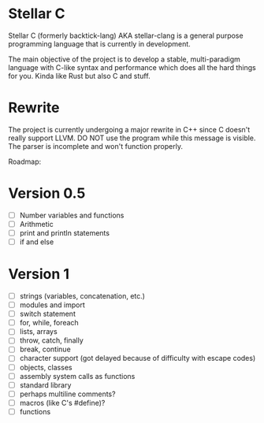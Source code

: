 # Stellar C
Stellar C (formerly backtick-lang) AKA stellar-clang is a general purpose programming language that is currently in development.

The main objective of the project is to develop a stable, multi-paradigm
language with C-like syntax and performance which does all the hard things for you.
Kinda like Rust but also C and stuff.

# Rewrite
The project is currently undergoing a major rewrite in C++ since C doesn't really support LLVM. DO NOT use the program while this message is visible. The parser is incomplete and won't function properly.

Roadmap:

# Version 0.5
- [ ] Number variables and functions
- [ ] Arithmetic
- [ ] print and println statements
- [ ] if and else

# Version 1
- [ ] strings (variables, concatenation, etc.)
- [ ] modules and import
- [ ] switch statement
- [ ] for, while, foreach
- [ ] lists, arrays
- [ ] throw, catch, finally
- [ ] break, continue
- [ ] character support (got delayed because of difficulty with escape codes)
- [ ] objects, classes
- [ ] assembly system calls as functions
- [ ] standard library
- [ ] perhaps multiline comments?
- [ ] macros (like C's #define)?
- [ ] functions
